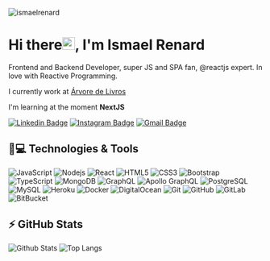 <!--
### Hi there 👋
**ismaelrenard/ismaelrenard** is a ✨ _special_ ✨ repository because its `README.md` (this file) appears on your GitHub profile.

Here are some ideas to get you started:

- 🔭 I’m currently working on ...
- 🌱 I’m currently learning ...
- 👯 I’m looking to collaborate on ...
- 🤔 I’m looking for help with ...
- 💬 Ask me about ...
- 📫 How to reach me: ...
- 😄 Pronouns: ...
- ⚡ Fun fact: ...
-->
<p align="left"><img src="https://komarev.com/ghpvc/?username=ismaelrenard" alt="ismaelrenard" /></p>

<h1 align = "justify"> Hi there<img src="https://media.giphy.com/media/hvRJCLFzcasrR4ia7z/giphy.gif" width="25px">, I'm Ismael Renard</h1>

<p align = "justify">Frontend and Backend Developer, super JS and SPA fan, @reactjs expert. In love with Reactive Programming.</p>

I currently work at [Árvore de Livros](https://www.arvore.com.br)

I'm learning at the moment **NextJS**


[![Linkedin Badge](https://img.shields.io/badge/-ismaelrenard-blue?style=flat-square&logo=Linkedin&logoColor=white&link=https://www.linkedin.com/in/ismaelrenard)](https://www.linkedin.com/in/ismaelrenard)
[![Instagram Badge](https://img.shields.io/badge/-ismaelrenard-purple?style=flat-square&logo=instagram&logoColor=white&link=https://www.instagram.com/ismaelrenard/?hl=pt-br)](https://instagram.com/ismaelrenard)
[![Gmail Badge](https://img.shields.io/badge/ismaelrenard-blue?style=flat-square&logo=Linkedin&logoColor=white&link=https://www.linkedin.com/in/ismaelrenard)](mailto:ismaelrenard@gmail.com)

## 🚀💻 Technologies & Tools

![JavaScript](https://img.shields.io/badge/-JavaScript-black?style=flat-square&logo=javascript)
![Nodejs](https://img.shields.io/badge/-Nodejs-black?style=flat-square&logo=Node.js)
![React](https://img.shields.io/badge/-React-black?style=flat-square&logo=react)
![HTML5](https://img.shields.io/badge/-HTML5-E34F26?style=flat-square&logo=html5&logoColor=white)
![CSS3](https://img.shields.io/badge/-CSS3-1572B6?style=flat-square&logo=css3)
![Bootstrap](https://img.shields.io/badge/-Bootstrap-563D7C?style=flat-square&logo=bootstrap)
![TypeScript](https://img.shields.io/badge/-TypeScript-007ACC?style=flat-square&logo=typescript)
![MongoDB](https://img.shields.io/badge/-MongoDB-black?style=flat-square&logo=mongodb)
![GraphQL](https://img.shields.io/badge/-GraphQL-E10098?style=flat-square&logo=graphql)
![Apollo GraphQL](https://img.shields.io/badge/-Apollo%20GraphQL-311C87?style=flat-square&logo=apollo-graphql)
![PostgreSQL](https://img.shields.io/badge/-PostgreSQL-336791?style=flat-square&logo=postgresql)
![MySQL](https://img.shields.io/badge/-MySQL-black?style=flat-square&logo=mysql)
![Heroku](https://img.shields.io/badge/-Heroku-430098?style=flat-square&logo=heroku)
![Docker](https://img.shields.io/badge/-Docker-black?style=flat-square&logo=docker)
![DigitalOcean](https://img.shields.io/badge/-Digital%20Ocean-darkblue?style=flat-square&logo=digitalocean)
![Git](https://img.shields.io/badge/-Git-black?style=flat-square&logo=git)
![GitHub](https://img.shields.io/badge/-GitHub-181717?style=flat-square&logo=github)
![GitLab](https://img.shields.io/badge/-GitLab-FCA121?style=flat-square&logo=gitlab)
![BitBucket](https://img.shields.io/badge/-BitBucket-darkblue?style=flat-square&logo=bitbucket)

## ⚡ GitHub Stats

![Github Stats](https://github-readme-stats.vercel.app/api?username=ismaelrenard&show_icons=true&count_private=true&show_icons=true&include_all_commits=true)
![Top Langs](https://github-readme-stats.vercel.app/api/top-langs/?username=ismaelrenard&hide=TeX&layout=compact)
